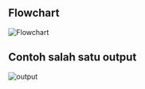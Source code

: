 ## Flowchart
![Flowchart](https://github.com/aidlmrza/Postest1/assets/144346363/786e9799-a0f0-49ef-afdd-3220ec7ac55a)


## Contoh salah satu output 
![output](https://github.com/aidlmrza/Postest1/assets/144346363/445e8c4c-1722-433c-8b6a-869f045865bc)
